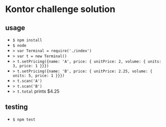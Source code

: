 # Kontor challenge solution

## usage
* `$ npm install`
* `$ node`
* `> var Terminal = require('./index')`
* `> var t = new Terminal()`
* `> t.setPricing({name: 'A', price: { unitPrice: 2, volume: { units: 3, price: 1 }}})`
* `> t.setPricing({name: 'B', price: { unitPrice: 2.25, volume: { units: 5, price: 1 }}})`
* `> t.scan('A')`
* `> t.scan('B')`
* `> t.total` prints $4.25

## testing
* `$ npm test`
